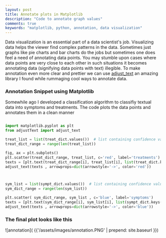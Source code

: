 ```yaml
---
layout: post
title: Annotate plots in Matplotlib 
description: "Code to annotate graph values"
comments: true
keywords: "matplotlib, python, annotation, data visualization"
---
```


Data visualization is an essential part of a data scientist's job. Visualizing data helps the viewer find complex patterns in the data. Sometimes just graphs
like pie charts and bar charts do the jobs but sometimes one does feel a need of annotating data points. You may stumble upon cases where data points are very close to each other in such situations it becomes annotating data  (signifying data points with text) illegible. To make annotation even more clear and prettier we can use [adjust_text](https://github.com/Phlya/adjustText ) an amazing library I found while rummaging cool ways to annotate data.

### Annotation Snippet using Matplotlib

Somewhile ago I developed a classification algorithm to classifiy textual data into symptoms and treatments. The code plots the data points and
annotates them in a clean manner

```python

import matplotlib.pyplot as plt
from adjustText import adjust_text

treat_list = list(treat_dict.values())  # list containing confidence value of a text being treatment
treat_dict_range = range(len(treat_list))

fig, ax = plt.subplots()
plt.scatter(treat_dict_range, treat_list, c='red', label='treatments')
texts = [plt.text(treat_dict_range[i], treat_list[i], list(treat_dict.keys())[i]) for i in range(len(treat_list))]
adjust_text(texts , arrowprops=dict(arrowstyle='->', color='red'))



sym_list = list(sympt_dict.values())  # list containing confidence value of a text being symptom
sym_dict_range = range(len(sym_list))

plt.scatter( sym_dict_range, sym_list , c='blue', label='symptoms')
texts = [plt.text(sym_dict_range[i], sym_list[i], list(sympt_dict.keys())[i]) for i in range(len(sym_list))]
adjust_text(texts , arrowprops=dict(arrowstyle='->', color='blue'))


```


### The final plot looks like this


![annotation]( {{'/assets/images/annotation.PNG' | prepend: site.baseurl }})